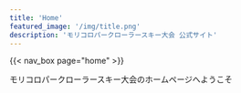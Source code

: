 ```yaml
---
title: 'Home'
featured_image: '/img/title.png'
description: 'モリコロパークローラースキー大会 公式サイト'
---
```


<!-- ここだけ殆どhtmlで書いてしまってます．．．-->

<!-- nav_boxの書き方も汚いので，新しく項目を追加したらnav_box.htmlを直接変更しないとナビゲーションができません-->

{{< nav_box page="home" >}}

モリコロパークローラースキー大会のホームページへようこそ

<!--
{{< highlight_box title="aiueo" >}}
ローラーシッティングスキー<br>
体験会開催決定！！
{{< /highlight_box >}}

{{< image src="img/sitting_ski.png">}}

<div class="cf ph3 ph5-l pv3 pv4-l f4 tc-l measure-wide lh-copy center">
    <iframe width="100%" height="315" src="https://www.youtube.com/embed/I8MAywPJSTU" title="YouTube video player" frameborder="0" allow="accelerometer; autoplay; clipboard-write; encrypted-media; gyroscope; picture-in-picture" allowfullscreen></iframe>
</div>

<p style="text-align:center">詳しくは<a href="/post/sitting_ski/">お知らせ</a>へ</p>
-->
